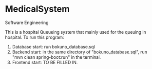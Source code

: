 # MedicalSystem
Software Engineering

This is a hospital Queueing system that mainly used for the queuing in hospital.
To run this program:
1. Database start: run bokuno_database.sql
2. Backend start: in the same directory of "bokuno_database.sql", run "mvn clean spring-boot:run" in the terminal.
3. Frontend start: TO BE FILLED IN. 

